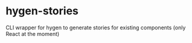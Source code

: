 # hygen-stories
CLI wrapper for hygen to generate stories for existing components (only React at the moment)
